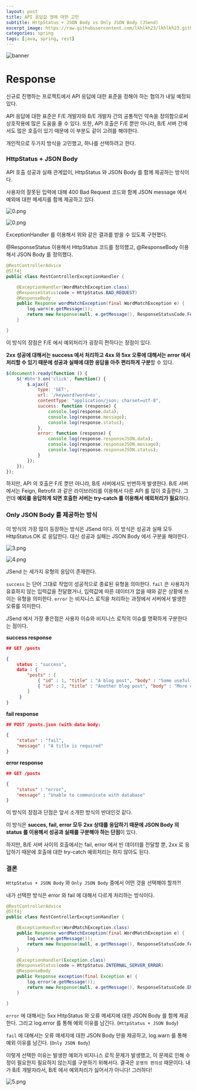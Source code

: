 ```yaml
---
layout: post
title: API 응답값 형에 대한 고민
subtitle: HttpStatus + JSON Body vs Only JSON Body (JSend)
excerpt_image: https://raw.githubusercontent.com/lkhlkh23/lkhlkh23.github.io/master/images/2024-01-18/banner.png
categories: spring
tags: [java, spring, rest]
---
```


![banner](https://raw.githubusercontent.com/lkhlkh23/lkhlkh23.github.io/master/images/2024-01-18/banner.png)

# Response

신규로 진행하는 프로젝트에서 API 응답에 대한 표준을 정해야 하는 협의가 내일 예정되있다.

API 응답에 대한 표준은 F/E 개발자와 B/E 개발자 간의 공통적인 약속을 정의함으로써 상호작용에 많은 도움을 줄 수 있다. 또한, API 호출은 F/E 뿐만 아니라, B/E 서버 간에서도 많은 호출이 있기 때문에 이 부분도 같이 고려를 해야한다.

개인적으로 두가지 방식을 고민했고, 하나를 선택하려고 한다.

### HttpStatus + JSON Body

API 호출 성공과 실패 관계없이, HttpStatus 와 JSON Body 를 함께 제공하는 방식이다.

사용자의 잘못된 입력에 대해 400 Bad Request 코드와 함께 JSON message 에서 예외에 대한 메세지를 함께 제공하고 있다.

![0.png](https://raw.githubusercontent.com/lkhlkh23/lkhlkh23.github.io/master/images/2024-01-18/0.png)

![0.png](https://raw.githubusercontent.com/lkhlkh23/lkhlkh23.github.io/master/images/2024-01-18/1.png)

ExceptionHandler 를 이용해서 위와 같은 결과를 받을 수 있도록 구현했다.

@ResponseStatus 이용해서 HttpStatus 코드를 정의했고, @ResponseBody 이용해서 JSON Body 를 정의했다.

```java
@RestControllerAdvice
@Slf4j
public class RestControllerExceptionHandler {

	@ExceptionHandler(WordMatchException.class)
	@ResponseStatus(code = HttpStatus.BAD_REQUEST)
	@ResponseBody
	public Response wordMatchException(final WordMatchException e) {
		log.warn(e.getMessage());
		return new Response(null, e.getMessage(), ResponseStatusCode.FAIL);
	}

}
```

이 방식의 장점은 F/E 에서 예외처리가 굉장히 편하다는 장점이 있다.

**2xx 성공에 대해서는 success 에서 처리하고 4xx 와 5xx 오류에 대해서는 error 에서 처리할 수 있기 때문에 성공과 실패에 대한 응답을 아주 편리하게 구분**할 수 있다.

```jsx
$(document).ready(function () {
    $('#btn').on('click', function() {
        $.ajax({
            type: 'GET',
            url: '/keyword?word=ex',
            contentType: "application/json; charset=utf-8",
            success: function (response) {
                console.log(response.data);
                console.log(response.message);
                console.log(response.status);
            },
            error: function (response) {
                console.log(response.responseJSON.data);
                console.log(response.responseJSON.message);
                console.log(response.responseJSON.status);
            }
        });
    });
});
```

하지만, API 의 호출은 F/E 뿐만 아니라, B/E 서버에서도 빈번하게 발생한다. B/E 서버에서는 Feign, Retrofit 과 같은 라이브러리를 이용해서 다른 API 를 많이 호출한다. 그런데 **예외를 응답하게 되면 호출한 서버는 try-catch 를 이용해서 예외처리가 필요**하다.

### Only JSON Body 를 제공하는 방식

이 방식의 가장 많이 등장하는 방식은 JSend 이다. 이 방식은 성공과 실패 모두 HttpStatus.OK 로 응답한다.
대신 성공과 실패는 JSON Body 에서 구분을 해야한다.

![3.png](https://raw.githubusercontent.com/lkhlkh23/lkhlkh23.github.io/master/images/2024-01-18/3.png)

![4.png](https://raw.githubusercontent.com/lkhlkh23/lkhlkh23.github.io/master/images/2024-01-18/4.png)

JSend 는 세가지 유형의 응답이 존재한다.

`success` 는 단어 그대로 작업이 성공적으로 종료된 유형을 의미한다. `fail` 은 사용자가 유효하지 않는 입력값을 전달했거나, 입력값에 따른 데이터가 없을 때와 같은 상황에 쓰이는 유형을 의미한다. `error` 는 비지니스 로직을 처리하는 과정에서 서버에서 발생한 오류를 의미한다.

JSend 에서 가장 좋은점은 사용자 이슈와 비지니스 로직의 이슈를 명확하게 구분한다는 점이다.

**success response**

```json
## GET /posts

{
    status : "success",
    data : {
        "posts" : [
            { "id" : 1, "title" : "A blog post", "body" : "Some useful content" },
            { "id" : 2, "title" : "Another blog post", "body" : "More content" },
        ]
     }
}
```

**fail response**

```json
## POST /posts.json (with data body: 

{
    "status" : "fail",
    "message" : "A title is required"
}
```

**error response**

```json
## GET /posts

{
    "status" : "error",
    "message" : "Unable to communicate with database"
}
```

이 방식의 장점과 단점은 앞서 소개한 방식의 반대인것 같다.

이 방식은 **succes, fail, error 모두 2xx 상태를 응답하기 때문에 JSON Body 의 status 를 이용해서 성공과 실패를 구분해야 하는 단점**이 있다.

하지만, B/E 서버 사이의 호출에서는 fail, error 에서 빈 데이터를 전달할 뿐, 2xx 로 응답하기 때문에 호출에 대한 try-catch 예외처리는 하지 않아도 된다.

### 결론

`HttpStatus + JSON Body` 와 `Only JSON Body` 중에서 어떤 것을 선택해야 할까?!

내가 선택한 방식은 error 와 fail 에 대해서 다르게 처리하는 방식이다.

```java
@RestControllerAdvice
@Slf4j
public class RestControllerExceptionHandler {

	@ExceptionHandler(WordMatchException.class)
	public Response wordMatchException(final WordMatchException e) {
		log.warn(e.getMessage());
		return new Response(null, e.getMessage(), ResponseStatusCode.FAIL);
	}

	@ExceptionHandler(Exception.class)
	@ResponseStatus(code = HttpStatus.INTERNAL_SERVER_ERROR)
	@ResponseBody
	public Response exception(final Exception e) {
		log.error(e.getMessage());
		return new Response(null, e.getMessage(), ResponseStatusCode.ERROR);
	}

}
```

`error` 에 대해서는 5xx HttpStatus 와 오류 메세지에 대한 JSON Body 를 함께 제공한다. 그리고 log.error 를 통해 예외 이유를 남긴다. (`HttpStatus + JSON Body`)

`fail` 에 대해서는 오류 메세지에 대한 JSON Body 만을 제공하고, log.warn 를 통해 예외 이유를 남긴다. (`Only JSON Body`)

이렇게 선택한 이유는 발생한 예외가 비지니스 로직 문제가 발생했고, 이 문제로 인해 수정이 필요한지 필요하지 않는지를 구분하기 위해서다. 결국은 `운영의 편의성` 때문이다.
내가 B/E 개발자라서, B/E 에서 예외처리가 싫어서가 아니다! 그러하다!

![5.png](https://raw.githubusercontent.com/lkhlkh23/lkhlkh23.github.io/master/images/2024-01-18/5.png)
